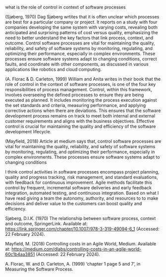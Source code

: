 what is the role of control in context of  software processes


(Sj&oslash;berg, 1970)
Dag Sjøberg wrtites that it is often unclear which processes are best for a particular company or project. It reports on a study with four companies developing the same system with varying costs, revealing both anticipated and surprising patterns of cost versus quality, emphasizing the need to better understand the key factors that link process, context, and outcome.
Control software processes are vital for maintaining the quality, reliability, and safety of software systems by monitoring, regulating, and optimizing their performance, especially in complex environments. These processes ensure software systems adapt to changing conditions, correct faults, and coordinate with other components, as discussed in various applications like robotics and cloud computing.

(A. Florac & D. Carleton, 1999)
William and Anita writes in their book that the role of control in the context of software processes, is one of the four key responsibilities of process management. Control, within this framework, involves overseeing the defined processes to ensure they are being executed as planned. It includes monitoring the process execution against the set standards and criteria, measuring performance, and applying corrective actions when there are deviations. This ensures that the software development process remains on track to meet both internal and external customer requirements and aligns with the business objectives. Effective control is crucial for maintaining the quality and efficiency of the software development lifecycle.

(Mayfield, 2018)
Article at medium says that, control software processes are vital for maintaining the quality, reliability, and safety of software systems by monitoring, regulating, and optimizing their performance, especially in complex environments. These processes ensure software systems adapt to changing conditions

I think control activities in software processes encompass project planning, quality and progress tracking, risk management, and standard evaluations, with feedback for continuous improvement. Agile methods facilitate this control by frequent, incremental software deliveries and early feedback integration, automated testing, and continuous integration. Based on what I have read giving a team the autonomy, authority, and resources to to make decisions and deliver value to the customers can boost quality and efficiency.

Sj&oslash;berg, D.I.K. (1970) The relationship between software process, context and outcome, SpringerLink. Available at: https://link.springer.com/chapter/10.1007/978-3-319-49094-6_1 (Accessed: 22 February 2024). 

Mayfield, M. (2018) Controlling costs in an Agile World, Medium. Available at: https://medium.com/dlabs/controlling-costs-in-an-agile-world-60c1b4aa3851 (Accessed: 22 February 2024). 

A. Florac, W. and D. Carleton, A. (1999) ‘chapter 1 page 5 and 7’, in Measuring the Software Process. 